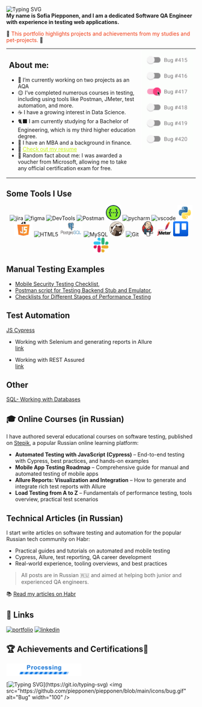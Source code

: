 ![Typing SVG](https://readme-typing-svg.herokuapp.com?color=%23FF0000&lines=Hello+there!)                
**My name is **Sofia Piepponen**, and I am a dedicated **Software QA Engineer** with experience in testing web applications.**

:dizzy: <span style="color: #f03c15;">This portfolio highlights projects and achievements from my studies and pet-projects.</span> :dizzy:
<table>
  <tr>
    <td style="vertical-align: top; width: 70%;">
      <h2>About me:</h2>
      <ul>
        <li>🌟 I’m currently working on two projects as an AQA</li>
        <li>😌 I’ve completed numerous courses in testing, including using tools like Postman, JMeter, test automation, and more.</li>
        <li>☕ I have a growing interest in Data Science.</li>
        <li>🐈‍⬛ I am currently studying for a Bachelor of Engineering, which is my third higher education degree.</li>
        <li>📖 I have an MBA and a background in finance.</li>
        <li>📙 <a href="URL_TO_YOUR_RESUME" style="color: #c5f015;">Check out my resume</a></li>
        <li>🧣 Random fact about me: I was awarded a voucher from Microsoft, allowing me to take any official certification exam for free.</li>
      </ul>
    </td>
    <td style="vertical-align: top; text-align: center; width: 30%;">
      <img src="https://github.com/piepponen/piepponen/blob/main/programmer-developer.gif" alt="Programmer GIF" width="150">
    </td>
  </tr>
</table>

<h2>Some Tools I Use</h2>
<p align="center">
<img src="https://cdn.jsdelivr.net/gh/devicons/devicon/icons/jira/jira-original.svg" title="jira" alt="jira" width="40" height="40"/>
<img src="https://cdn.jsdelivr.net/gh/devicons/devicon/icons/figma/figma-original.svg" title="Figma" alt="figma" width="40" height="40"/>
<img src="https://d33wubrfki0l68.cloudfront.net/38b5c953a4667366685d55db55d057c86db1fc54/a0fdc/static/acae6b24d940347661ca901ea07f47c1/chrome-dev-logo-icon.png" title="DevTools" alt="DevTools" width="40" height="40"/>
<img src="https://www.svgrepo.com/show/354202/postman-icon.svg" title="Postman" alt="Postman" width="40" height="40"/>
<img src="https://github.com/piepponen/piepponen/blob/main/icons/swagger.png" title="Swagger" alt="Swagger" width="40" height="40"/>
<img src="https://upload.wikimedia.org/wikipedia/commons/1/1d/PyCharm_Icon.svg" title="PyCharm" alt="pycharm" width="40" height="40"/>
<img src="https://cdn.jsdelivr.net/gh/devicons/devicon/icons/vscode/vscode-original.svg" title="vscode" alt="vscode" width="40" height="40"/>
<img src="https://github.com/devicons/devicon/blob/master/icons/python/python-original.svg" title="Python" alt="Python" width="40" height="40"/>
<img src="https://github.com/piepponen/piepponen/blob/main/icons/javascript_logo.jpeg" title="JavaScript" alt="JavaScript" width="50" height="40"/>
<img src="https://cdn-icons-png.flaticon.com/512/919/919827.png" title="HTML5" alt="HTML5" width="40" height="40"/>
<img src="https://github.com/piepponen/piepponen/blob/main/icons/postgre.png" title="PostgreSQL" alt="PostgreSQL" width="60" height="40"/>
<img src="https://cdn.jsdelivr.net/gh/devicons/devicon/icons/mysql/mysql-original.svg" title="MySQL" alt="MySQL" width="40" height="40"/>
<img src="https://github.com/devicons/devicon/blob/master/icons/dbeaver/dbeaver-original.svg" title="DBeaver" alt="DBeaver" width="40" height="40"/>
<img src="https://cdn.jsdelivr.net/gh/devicons/devicon/icons/git/git-original.svg" title="Git" alt="Git" width="40" height="40"/>
<img src="https://github.com/devicons/devicon/blob/master/icons/jenkins/jenkins-original.svg" title="Jenkins" alt="Jenkins" width="40" height="40"/>
<img src="https://github.com/piepponen/piepponen/blob/main/icons/jmeter.jpg" title="JMeter" alt="JMeter" width="40" height="40"/>
<img src="https://github.com/devicons/devicon/blob/master/icons/trello/trello-original.svg" title="Trello" alt="Trello" width="40" height="40"/>
<img src="https://github.com/devicons/devicon/blob/master/icons/slack/slack-original.svg" title="Slack" alt="Slack" width="40" height="40"/>
</p>

## Manual Testing Examples
- [Mobile Security Testing Checklist](https://github.com/sssofija/sssofija/blob/main/demo_code/Manual_Testing/Mobile_Security_Testing_Checklist.md),
- [Postman script for Testing Backend Stub and Emulator](https://github.com/sssofija/sssofija/blob/main/demo_code/Postman/scripts_stub.md),
- [Checklists for Different Stages of Performance Testing](https://github.com/sssofija/sssofija/blob/main/demo_code/Manual_Testing/PerformanceTestingChecklist.md)

## Test Automation

[JS Cypress](https://github.com/sssofija/JSCypress)

- Working with Selenium and generating reports in Allure  
  [link](#)

- Working with REST Assured  
  [link](#)

## Other
[SQL- Working with Databases](https://github.com/sssofija/sssofija/tree/main/demo_code/SQL)

## 🎓 Online Courses (in Russian)

I have authored several educational courses on software testing, published on [Stepik](https://stepik.org/), a popular Russian online learning platform:

- **Automated Testing with JavaScript (Cypress)** – End-to-end testing with Cypress, best practices, and hands-on examples  
- **Mobile App Testing Roadmap** – Comprehensive guide for manual and automated testing of mobile apps  
- **Allure Reports: Visualization and Integration** – How to generate and integrate rich test reports with Allure  
- **Load Testing from A to Z** – Fundamentals of performance testing, tools overview, practical test scenarios

## Technical Articles (in Russian)

I start write articles on software testing and automation for the popular Russian tech community on Habr:

- Practical guides and tutorials on automated and mobile testing
- Cypress, Allure, test reporting, QA career development
- Real-world experience, tooling overviews, and best practices

> All posts are in Russian 🇷🇺 and aimed at helping both junior and experienced QA engineers.

📚 [Read my articles on Habr](https://habr.com/ru/users/SofiAQA/articles/)


## 🔗 Links
[![portfolio](https://img.shields.io/badge/my_portfolio-000?style=for-the-badge&logo=ko-fi&logoColor=white)]()
[![linkedin](https://img.shields.io/badge/linkedin-0A66C2?style=for-the-badge&logo=linkedin&logoColor=white)](https://www.linkedin.com/)

## 🏆 Achievements and Certifications📜
<div style="display: flex; align-items: center; justify-content: space-between;">
    <img src="https://github.com/piepponen/piepponen/blob/main/icons/processing.gif" alt="Processing GIF" width="200">
</div>

[![Typing SVG](https://readme-typing-svg.herokuapp.com?color=%2336BCF7&lines=See+you!)](https://git.io/typing-svg)   <img src="https://github.com/piepponen/piepponen/blob/main/icons/bug.gif" alt="Bug" width="100" />

